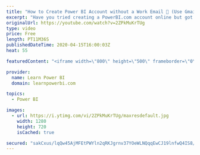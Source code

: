 ```yaml
---
title: "How to Create Power BI Account without a Work Email 📧 (Use Gmail/Outlook/Hotmail)"
excerpt: "Have you tried creating a PowerBI.com account online but got stuck because you did not have a Work Email? Let me show you the best workaround you can use, to create a Power BI account if you just have a Gmail, Outlook or Hotmail address.  ➔ Links mentioned in the Video ▪️ Power BI Tutorial From Beginner"
originalUrl: https://youtube.com/watch?v=2ZPkMuKrTUg
type: video
price: Free
length: PT11M36S
publishedDateTime: 2020-04-15T16:00:03Z
heat: 55

featuredContent: "<iframe width=\"800\" height=\"500\" frameborder=\"0\" src=\"https://www.youtube.com/embed/2ZPkMuKrTUg\" allow=\"accelerometer; autoplay; encrypted-media; gyroscope; picture-in-picture\" allowfullscreen></iframe>"

provider:
  name: Learn Power BI
  domain: learnpowerbi.com

topics:
  - Power BI

images:
  - url: https://i.ytimg.com/vi/2ZPkMuKrTUg/maxresdefault.jpg
    width: 1280
    height: 720
    isCached: true

secured: "sakCxus/lqQw45AjMFEtPWYln2qRKJgrnv37YOeWLNQqqEwCJ19lnfwQ4IS8/1cOeATdOgLyfYfp11uF/6JbTF1zKYMNyjC+7605xA4C8XMOXXnA9d8YWH0FFShAUnTs3iAsaXm/Tb0FLYP53HqiG37D8RRcU5jWYwgsP3HTXX6o0pVulfAc2HnRXLtBHHw66bbB3D2OrrL3Oq58Ak6z1lMIOhg9GC7yMGbOLIr8lIUyaR1q66l/VXgcG1Qrn6pAkwm0EvkB6rLJYAnbanOh7YaY2fYgGgVWPlj8dK0848kmAJtrewEELJWGec7gZfSzZZu5EG+YhXZ1p5mh85raSC7NSxCaytwdHYTji609d6lbnpbqoPqk1fNMRTAzI8wJqldrG/LiuQc2ku6arwOzxUfiaMvOp72oZF7KIBSGkJI=;IS93Sk40oGBBsVXnUHOMjQ=="
---
```


